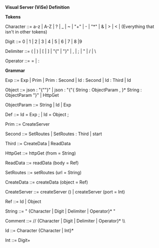 **Visual Server (ViSe) Definition**

**Tokens**

Character   ::=  a-z | A-Z | ? | \_ | ~ | &quot;+&quot; | - | &quot;\*&quot; | &amp; | > | < | (Everything that isn&#39;t in other tokens)

Digit       ::=  0 | 1 | 2 | 3 | 4 | 5 | 6 | 7 | 8 |9

Delimiter   ::=  (  |  )  |  [ |  ] | &quot;{&quot; | &quot;}&quot; | , | ; | &quot; | / | \

Operator    ::=  = | :

**Grammar**

Exp         ::= Exp | Prim | Prim : Second | Id : Second | Id : Third | Id

Object ::= json : &quot;{&quot;&quot;}&quot; | json : &quot;{&quot;{ String : ObjectParam , }\* String : ObjectParam &quot;}&quot; | HttpGet

ObjectParam ::= String | Id | Exp

Def ::= Id = Exp ; | Id = Object ;

Prim  ::= CreateServer

Second ::= SetRoutes | SetRoutes : Third | start

Third ::= CreateData | ReadData

HttpGet ::= httpGet (from = String)

ReadData ::= readData (body = Ref)

SetRoutes ::= setRoutes (url = String)

CreateData ::= createData (object = Ref)

CreateServer ::= createServer () | createServer (port = Int)

Ref ::= Id | Object

String ::= &quot; {Character | Digit | Delimiter | Operator}\* &quot;

Comment ::= // {Character | Digit | Delimiter | Operator}\* \\\\

Id ::= Character {Character | Int}\*

Int ::= Digit+

